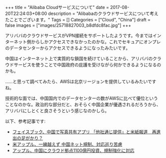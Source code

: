 +++
title = "Alibaba Cloudサービスについて"
date = 2017-08-20T22:24:03+08:00
description = "Alibabaのクラウドサービスについて考えたことでございます。"
Tags = []
Categories = ["Cloud", "China"]
draft = false
images = ["images/25718827003_b8dfdc8fac.jpg"]
+++

アリババのクラウドサービスがVPN接続をサポートしたようです。今まではインターネット側からしかアクセスできなかったのかな。これでセキュアにオンプレのデータセンターからアクセスできるようになったみたいです。

中国はインターネット上で実質的な鎖国を続けていることから、アリババのクラウドサービスを使うことで中国政府の庇護を受けながら何かできるようになるのかも。

……と思って調べてみたら、AWSは北京リージョンを提供しているみたいですね。

技術的な面では、中国国内でのデータセンターの数がAWSに比べて優位ということなのかな。政治的な部分だと、おそらく中国企業が優遇されるだろうから、アリババにしとくと良さそうという感じなのかしら。

以下、参考記事です:

* [フェイスブック、中国で写真共有アプリ 「他社通じ提供」と米紙報道　再進出の足がかり？](http://www.nikkei.com/article/DGKKZO19946960T10C17A8TJC000/)
* [米アップル、一線越えず 中国ネット規制、対応巡り苦慮](http://www.nikkei.com/article/DGKKZO20171260Z10C17A8EA4000/)
* [アップル、中国にクラウド拠点1100億円投資、規制強化に対応](http://www.nikkei.com/article/DGKKASGM12H5H_S7A710C1TJ2000/)

